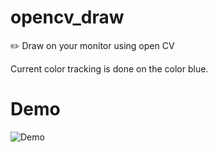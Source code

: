 # opencv_draw
✏️ Draw on your monitor using open CV

Current color tracking is done on the color blue.

# Demo
![Demo](https://media.giphy.com/media/vFKqnCdLPNOKc/giphy.gif)